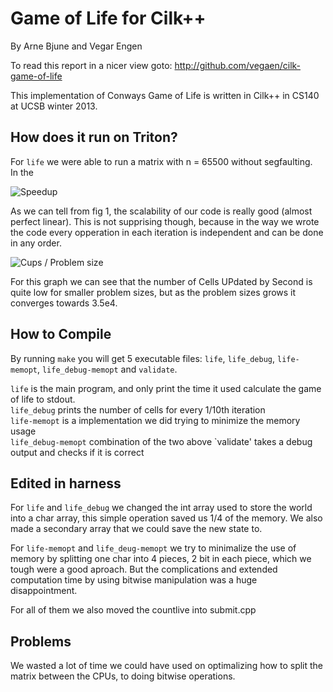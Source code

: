 Game of Life for Cilk++
========================

By Arne Bjune and Vegar Engen

To read this report in a nicer view goto: http://github.com/vegaen/cilk-game-of-life

This implementation of Conways Game of Life is written in Cilk++ in CS140 at UCSB winter 2013. 


How does it run on Triton?
--------------------------

For `life` we were able to run a matrix with n = 65500 without segfaulting.  
In the 


![Speedup](https://raw.github.com/vegaen/cilk-game-of-life/master/img/speedup-nprocs.png "Speedup")

As we can tell from fig 1, the scalability of our code is really good (almost perfect linear). This is not supprising though, because in the way we wrote the code every opperation in each iteration is independent and can be done in any order. 

![Cups / Problem size](https://raw.github.com/vegaen/cilk-game-of-life/master/img/cups-problem-size.png "Cups / Problem size")

For this graph we can see that the number of Cells UPdated by Second is quite low for smaller problem sizes, but as the problem sizes grows it converges towards 3.5e4. 




How to Compile
---------------

By running `make` you will get 5 executable files: `life`, `life_debug`, `life-memopt`, `life_debug-memopt` and `validate`.


`life` is the main program, and only print the time it used calculate the game of life to stdout.  
`life_debug` prints the number of cells for every 1/10th iteration  
`life-memopt` is a implementation we did trying to minimize the memory usage  
`life_debug-memopt` combination of the two above
`validate' takes a debug output and checks if it is correct



Edited in harness
------------------

For `life` and `life_debug` we changed the int array used to store the world into a char array, this simple operation saved us 1/4 of the memory. We also made a secondary array that we could save the new state to. 

For `life-memopt` and `life_deug-memopt` we try to minimalize the use of memory by splitting one char into 4 pieces, 2 bit in each piece, which we tough were a good aproach. But the complications and extended computation time by using bitwise manipulation was a huge disappointment. 


For all of them we also moved the countlive into submit.cpp 


Problems
---------

We wasted a lot of time we could have used on optimalizing how to split the matrix between the CPUs, to doing bitwise operations.


